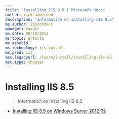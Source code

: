 ```yaml
---
title: "Installing IIS 8.5 | Microsoft Docs"
author: rick-anderson
description: "Information on installing IIS 8.5"
ms.author: iiscontent
manager: soshir
ms.date: 09/10/2013
ms.topic: article
ms.assetid: 
ms.technology: iis-install
ms.prod: iis
msc.legacyurl: /learn/install/installing-iis-85
msc.type: chapter
---
```

Installing IIS 8.5
====================
> Information on installing IIS 8.5


- [Installing IIS 8.5 on Windows Server 2012 R2](installing-iis-85-on-windows-server-2012-r2.md)